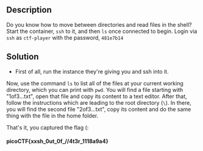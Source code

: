 ## Description
Do you know how to move between directories and read files in the shell? Start the container, `ssh` to it, and then `ls` once connected to begin. Login via `ssh` as `ctf-player` with the password, `481e7b14`

## Solution
- First of all, run the instance they're giving you and ssh into it.

Now, use the command `ls` to list all of the files at your current working directory, which you can print with `pwd`.
You will find a file starting with "1of3...txt", open that file and copy its content to a text editor.
After that, follow the instructions which are leading to the root directory (`\`). In there, you will find the second file "2of3...txt", copy its content and do the same thing with the file in the home folder.

That's it, you captured the flag (:

#### picoCTF{xxsh_0ut_0f_\/\/4t3r_1118a9a4}
